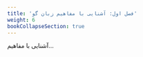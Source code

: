 ```yaml
---
title: 'فصل اول: آشنایی با مفاهیم زبان گو'
weight: 6
bookCollapseSection: true
---
```


آشنایی با مفاهیم...